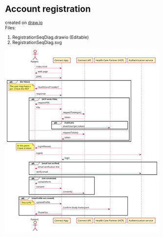 # Account registration
created on [draw.io](http://draw.io) \
Files:
  1. RegistrationSeqDiag.drawio (Editable)
  2. RegistrationSeqDiag.svg
  
![Account registration diagram](RegistrationSeqDiag.svg)
